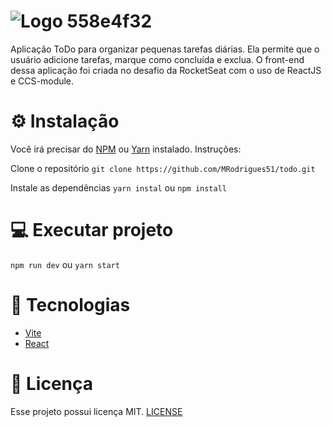 
# ![Logo 558e4f32](https://user-images.githubusercontent.com/38961300/213465256-926cf996-af79-4f76-a800-9aceb946894d.svg)

Aplicação ToDo para organizar pequenas tarefas diárias. Ela permite que o usuário adicione tarefas, marque como concluída e exclua. 
O front-end dessa aplicação foi criada no desafio da RocketSeat com o uso de ReactJS e CCS-module.

# ⚙ Instalação

Você irá precisar do [NPM](https://www.npmjs.com/) ou [Yarn](https://yarnpkg.com/) instalado. Instruções:

Clone o repositório
`git clone https://github.com/MRodrigues51/todo.git`

Instale as dependências
`yarn instal`
ou
`npm install`

# 💻 Executar projeto
`npm run dev`
ou 
`yarn start`

# 🚀 Tecnologias

* [Vite](https://vitejs.dev/)
* [React](https://reactjs.org/)

# 📝 Licença

Esse projeto possui licença MIT. [LICENSE](https://github.com/MRodrigues51/todo/blob/master/LICENSE.md)

